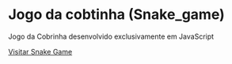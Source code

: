 # Jogo da cobtinha (Snake_game)

Jogo da Cobrinha desenvolvido exclusivamente em JavaScript 

<a href="https://caiofcsousa.github.io/To_do_list/" target="_blank">Visitar Snake Game</a>

